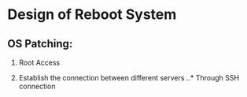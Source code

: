 # Design of Reboot System

## OS Patching:

1. Root Access

2. Establish the connection between different servers
..* Through SSH connection



